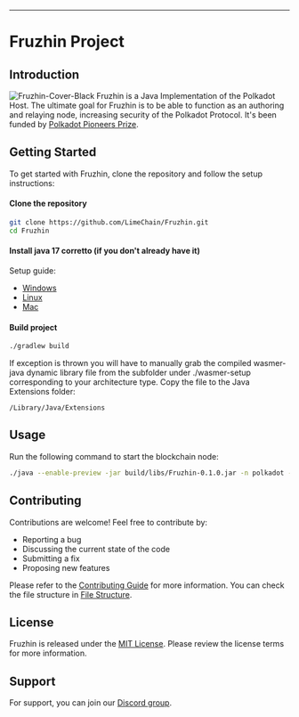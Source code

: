 
---

# Fruzhin Project

## Introduction
![Fruzhin-Cover-Black](https://github.com/LimeChain/Fruzhin/assets/29047760/8e617c9a-005d-44b7-b2bc-d14cc6860726)
Fruzhin is a Java Implementation of the Polkadot Host. The ultimate goal for Fruzhin is to be able to function as an
authoring and relaying node, increasing security of the Polkadot Protocol. It's been funded by
[Polkadot Pioneers Prize](https://polkadot.polkassembly.io/child_bounty/238).

## Getting Started

To get started with Fruzhin, clone the repository and follow the setup instructions:

#### Clone the repository
```bash
git clone https://github.com/LimeChain/Fruzhin.git
cd Fruzhin
```

#### Install java 17 corretto (if you don't already have it)
Setup guide:
- [Windows](https://docs.aws.amazon.com/corretto/latest/corretto-17-ug/windows-install.html)
- [Linux](https://docs.aws.amazon.com/corretto/latest/corretto-17-ug/generic-linux-install.html)
- [Mac](https://docs.aws.amazon.com/corretto/latest/corretto-17-ug/macos-install.html)

#### Build project

```bash
./gradlew build
```

If exception is thrown you will have to manually grab the compiled wasmer-java dynamic library file from the subfolder under ./wasmer-setup corresponding to your architecture type. Copy the file to the Java Extensions folder:

```
/Library/Java/Extensions
```


## Usage

Run the following command to start the blockchain node:

```bash
./java --enable-preview -jar build/libs/Fruzhin-0.1.0.jar -n polkadot --node-mode full --sync-mode full
```

## Contributing

Contributions are welcome! Feel free to contribute by:

- Reporting a bug
- Discussing the current state of the code
- Submitting a fix
- Proposing new features

Please refer to the [Contributing Guide](../CONTRIBUTING.md) for more information.
You can check the file structure in [File Structure](./development/file-structure.md).

## License

Fruzhin is released under the [MIT License](../LICENSE). Please review the license terms for more information.

## Support

For support, you can join our [Discord group](https://discord.gg/nv4NXYUzJV).